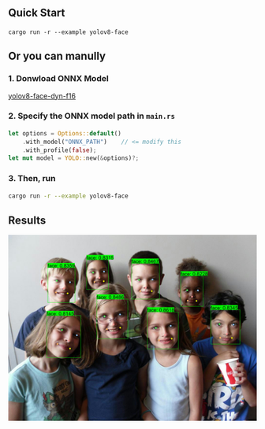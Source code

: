 ## Quick Start

```shell
cargo run -r --example yolov8-face
```

## Or you can manully

### 1. Donwload ONNX Model

[yolov8-face-dyn-f16](https://github.com/jamjamjon/assets/releases/download/v0.0.1/yolov8-face-dyn-f16.onnx)

### 2. Specify the ONNX model path in `main.rs`

```Rust
let options = Options::default()
    .with_model("ONNX_PATH")    // <= modify this
    .with_profile(false);
let mut model = YOLO::new(&options)?;
```

### 3. Then, run

```bash
cargo run -r --example yolov8-face
```

## Results

![](./demo.jpg)
